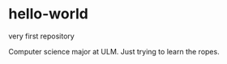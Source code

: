 # hello-world
very first repository

Computer science major at ULM. Just trying to learn the ropes.
